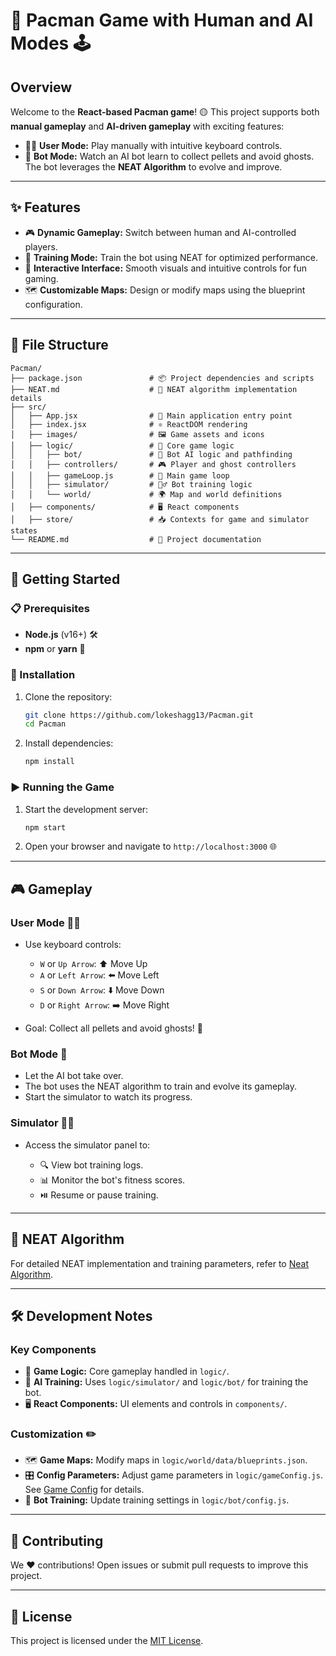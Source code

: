 # 🌟 Pacman Game with Human and AI Modes 🕹️

## Overview

Welcome to the **React-based Pacman game**! 🟡 This project supports both **manual gameplay** and **AI-driven gameplay** with exciting features:

- 🧑‍💻 **User Mode:** Play manually with intuitive keyboard controls.
- 🤖 **Bot Mode:** Watch an AI bot learn to collect pellets and avoid ghosts. The bot leverages the **NEAT Algorithm** to evolve and improve.

---

## ✨ Features

- 🎮 **Dynamic Gameplay:** Switch between human and AI-controlled players.
- 🧠 **Training Mode:** Train the bot using NEAT for optimized performance.
- 🎨 **Interactive Interface:** Smooth visuals and intuitive controls for fun gaming.
- 🗺️ **Customizable Maps:** Design or modify maps using the blueprint configuration.

---

## 📂 File Structure

```plaintext
Pacman/
├── package.json               # 📦 Project dependencies and scripts
├── NEAT.md                    # 📄 NEAT algorithm implementation details
├── src/
│   ├── App.jsx                # 🏁 Main application entry point
│   ├── index.jsx              # ⚛️ ReactDOM rendering
│   ├── images/                # 🖼️ Game assets and icons
│   ├── logic/                 # 🔧 Core game logic
│   │   ├── bot/               # 🤖 Bot AI logic and pathfinding
│   │   ├── controllers/       # 🎮 Player and ghost controllers
│   │   ├── gameLoop.js        # 🔄 Main game loop
│   │   ├── simulator/         # 🏋️‍♂️ Bot training logic
│   │   └── world/             # 🌍 Map and world definitions
│   ├── components/            # 🖥️ React components
│   ├── store/                 # 📥 Contexts for game and simulator states
└── README.md                  # 📘 Project documentation
```

---

## 🚀 Getting Started

### 📋 Prerequisites

- **Node.js** (v16+) 🛠️
- **npm** or **yarn** 🧶

### 🔧 Installation

1. Clone the repository:

   ```bash
   git clone https://github.com/lokeshagg13/Pacman.git
   cd Pacman
   ```

2. Install dependencies:

   ```bash
   npm install
   ```

### ▶️ Running the Game

1. Start the development server:

   ```bash
   npm start
   ```

2. Open your browser and navigate to `http://localhost:3000` 🌐

---

## 🎮 Gameplay

### **User Mode** 🧑‍💻

- Use keyboard controls:

  - `W` or `Up Arrow`: ⬆️ Move Up
  - `A` or `Left Arrow`: ⬅️ Move Left
  - `S` or `Down Arrow`: ⬇️ Move Down
  - `D` or `Right Arrow`: ➡️ Move Right

- Goal: Collect all pellets and avoid ghosts! 👻

### **Bot Mode** 🤖

- Let the AI bot take over.
- The bot uses the NEAT algorithm to train and evolve its gameplay.
- Start the simulator to watch its progress.

### **Simulator** 🏋️‍♂️

- Access the simulator panel to:

  - 🔍 View bot training logs.
  - 📊 Monitor the bot's fitness scores.
  - ⏯️ Resume or pause training.

---

## 🧠 NEAT Algorithm

For detailed NEAT implementation and training parameters, refer to [Neat Algorithm](./resources/NEAT.md).

---

## 🛠️ Development Notes

### **Key Components**

- 🔧 **Game Logic:** Core gameplay handled in `logic/`.
- 🤖 **AI Training:** Uses `logic/simulator/` and `logic/bot/` for training the bot.
- 🖥️ **React Components:** UI elements and controls in `components/`.

### **Customization** ✏️

- 🗺️ **Game Maps:** Modify maps in `logic/world/data/blueprints.json`.
- 🎛️ **Config Parameters:** Adjust game parameters in `logic/gameConfig.js`. See [Game Config](./resources/GAMECONFIG.md) for details.
- 🤖 **Bot Training:** Update training settings in `logic/bot/config.js`.

---

## 🤝 Contributing

We ❤️ contributions! Open issues or submit pull requests to improve this project.

---

## 📜 License

This project is licensed under the [MIT License](LICENSE).
